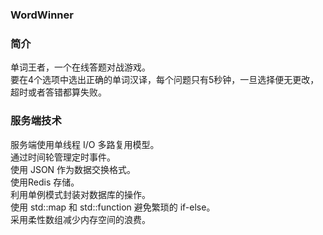 ### WordWinner
### 简介
单词王者，一个在线答题对战游戏。  
要在4个选项中选出正确的单词汉译，每个问题只有5秒钟，一旦选择便无更改，超时或者答错都算失败。  
### 服务端技术
服务端使用单线程 I/O 多路复用模型。  
通过时间轮管理定时事件。  
使用 JSON 作为数据交换格式。  
使用Redis 存储。  
利用单例模式封装对数据库的操作。  
使用 std::map 和 std::function 避免繁琐的 if-else。  
采用柔性数组减少内存空间的浪费。  
